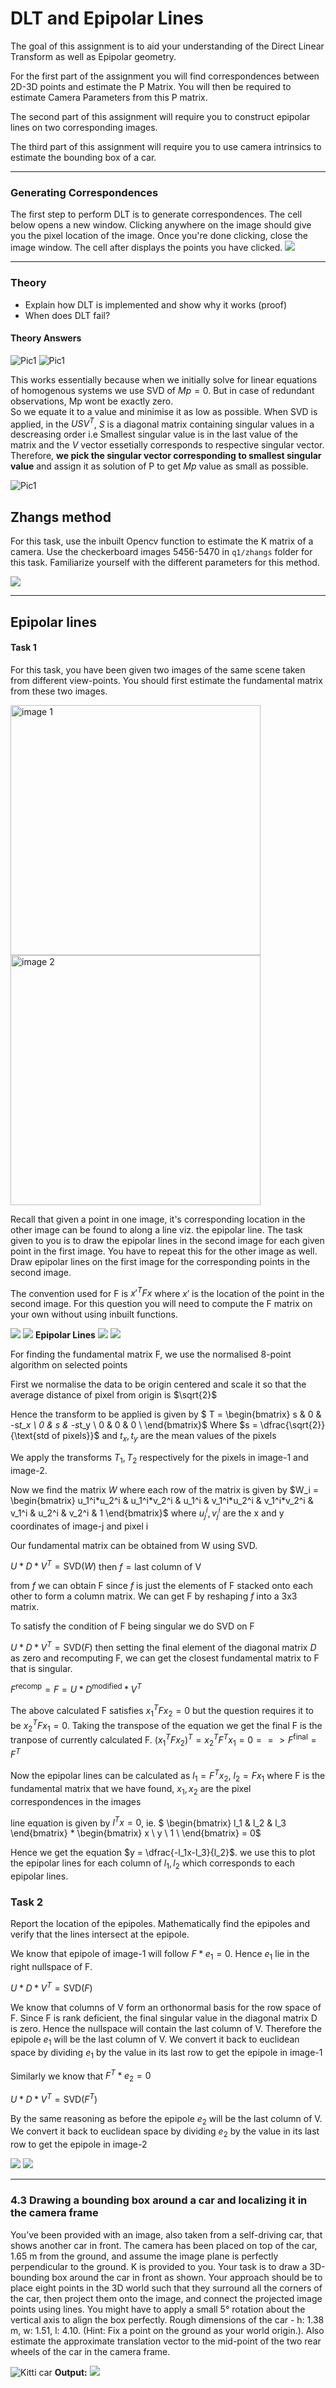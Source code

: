 # DLT and Epipolar Lines

The goal of this assignment is to aid your understanding of the Direct Linear Transform as well as Epipolar geometry.

For the first part of the assignment you will find correspondences between 2D-3D points and estimate the P Matrix. You will then be required to estimate Camera Parameters from this P matrix.

The second part of this assignment will require you to construct epipolar lines on two corresponding images.

The third part of this assignment will require you to use camera intrinsics to estimate the bounding box of a car.

---
### Generating Correspondences
The first step to perform DLT is to generate correspondences. The cell below opens a new window. Clicking anywhere on the image should give you the pixel location of the image. Once you're done clicking, close the image window. The cell after displays the points you have clicked.
![](images/output1.png)

___

### Theory

- Explain how DLT is implemented and show why it works (proof)
- When does DLT fail?

#### <b> Theory Answers</b>
![Pic1](DLT1.png)
![Pic1](DLT2.png)

This works essentially because when we initially solve for linear equations of homogenous systems we use SVD of $Mp = 0$. But in case of redundant observations, Mp wont be exactly zero.<br>
So we equate it to a value and minimise it as low as possible. When SVD is applied, in the $USV^{T}$, $S$ is a diagonal matrix containing singular values in a descreasing order i.e Smallest singular value is in the last value of the matrix and the $V$ vector essetially corresponds to respective singular vector. <br>Therefore, **we pick the singular vector corresponding to smallest singular value** and assign it as solution of P to get $Mp$ value as small as possible.

![Pic1](DLT3.png)

## Zhangs method

For this task, use the inbuilt Opencv function to estimate the K matrix of a camera. Use the checkerboard images 5456-5470 in `q1/zhangs` folder for this task. Familiarize yourself with the different parameters for this method.

![](images/Zhang.png)

---
## Epipolar lines
#### Task 1

For this task, you have been given two images of the same scene taken from different view-points. You should first estimate the fundamental matrix from these two images.

<img src="./q2/img1.jpg" alt="image 1" width="400"/>
<img src="./q2/img2.jpg" alt="image 2" width="400"/>


Recall that given a point in one image, it's corresponding location in the other image can be found to along a line viz. the epipolar line. The task given to you is to draw the epipolar lines in the second image for each given point in the first image. You have to repeat this for the other image as well. Draw epipolar lines on the first image for the corresponding points in the second image.

The convention used for F is $x'^{T}Fx$ where $x'$ is the location of the point in the second image. For this question you will need to compute the F matrix on your own without using inbuilt functions. 

![](images/Epipolar1.png)
![](images/Epipolar2.png)
<b>Epipolar Lines</b>
![](images/Epipolar3.png)
![](images/Epipolar4.png)

For finding the fundamental matrix F, we use the normalised 8-point algorithm on selected points

First we normalise the data to be origin centered and scale it so that the average distance of pixel from origin is $\sqrt{2}$

Hence the transform to be applied is given by 
$
T = \begin{bmatrix}
s & 0 & -s*t_x \\
0 & s & -s*t_y \\
0 & 0 & 0 \\
\end{bmatrix}$
Where $s = \dfrac{\sqrt{2}}{\text{std of pixels}}$ and $t_x,t_y$ are the mean values of the pixels

We apply the transforms $T_1,T_2$ respectively for the pixels in image-1 and image-2.

Now we find the matrix $W$ where each row of the matrix is given by $W_i = \begin{bmatrix}
u_1^i*u_2^i & u_1^i*v_2^i & u_1^i & v_1^i*u_2^i & v_1^i*v_2^i & v_1^i & u_2^i & v_2^i & 1 
\end{bmatrix}$ where $u_j^i,v_j^i$ are the x and y coordinates of image-j and pixel i

Our fundamental matrix can be obtained from W using SVD. 

$U*D*V^T = \text{SVD}(W)$ then $f = \text{last column of V}$

from $f$ we can obtain F since $f$ is just the elements of F stacked onto each other to form a column matrix. We can get F by reshaping $f$ into a 3x3 matrix.

To satisfy the condition of F being singular we do SVD on F

$U*D*V^T = \text{SVD}(F)$ then setting the final element of the diagonal matrix $D$ as zero and recomputing F, we can get the closest fundamental matrix to F that is singular.

$F^{\text{recomp}} = F = U*D^{\text{modified}}*V^T$


The above calculated F satisfies $x_1^TFx_2 = 0$ but the question requires it to be $x_2^TFx_1 = 0$. Taking the transpose of the equation we get the final F is the tranpose of currently calculated F. $(x_1^TFx_2)^T = x_2^TF^Tx_1 = 0 ==> F^\text{final} = F^T$

Now the epipolar lines can be calculated as $l_1 = F^Tx_2$, $l_2 = Fx_1$ where F is the fundamental matrix that we have found, $x_1,x_2$ are the pixel correspondences in the images

line equation is given by $l^Tx = 0$, ie. 
$
\begin{bmatrix}
l_1 & l_2 & l_3
\end{bmatrix} * 
\begin{bmatrix}
x  \\
y  \\
1  \\
\end{bmatrix} = 0$

Hence we get the equation $y = \dfrac{-l_1x-l_3}{l_2}$. we use this to plot the epipolar lines for each column of $l_1,l_2$ which corresponds to each epipolar lines.


### Task 2
Report the location of the epipoles. Mathematically find the epipoles and verify that the lines intersect at the epipole.

We know that epipole of image-1 will follow $F*e_1 = 0$. Hence $e_1$ lie in the right nullspace of F. 

$U*D*V^T = \text{SVD}(F)$

We know that columns of V form an orthonormal basis for the row space of F. Since F is rank deficient, the final singular value in the diagonal matrix D is zero. Hence the nullspace will contain the last column of V. Therefore the epipole $e_1$ will be the last column of V. We convert it back to euclidean space by dividing $e_1$ by the value in its last row to get the epipole in image-1

Similarly we know that $F^T*e_2 = 0$

$U*D*V^T = \text{SVD}(F^T)$

By the same reasoning as before the epipole $e_2$ will be the last column of V. We convert it back to euclidean space by dividing $e_2$ by the value in its last row to get the epipole in image-2

![](images/Epipoles.png)
![](images/Epipoles1.png)


____
### 4.3 Drawing a bounding box around a car and localizing it in the camera frame
You’ve been provided with an image, also taken from a self-driving car, that shows another car in front. The camera has been placed on top of the car, 1.65 m from the ground, and assume the image plane is perfectly perpendicular to the ground. K is provided to you. Your task is to draw a 3D-bounding box around the car in front as shown. Your approach should be to place eight points in the 3D world such that they surround all the corners of the car, then project them onto the image, and connect the projected image points using lines. You might have to apply a small 5° rotation about the vertical axis to align the box perfectly. Rough dimensions of the car - h: 1.38 m, w: 1.51, l: 4.10. (Hint: Fix a point on the ground as your world origin.). Also estimate the approximate translation vector to the mid-point of the two rear wheels of the car in the camera frame.

![Kitti car](./q3/image.png)
<b>Output:</b>
![](images/kittiOutput.png)
